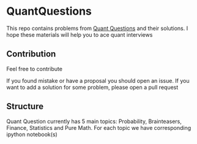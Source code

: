 # QuantQuestions
This repo contains problems from [Quant Questions](https://quantquestions.io/) and their solutions. I hope these materials will help you to ace quant interviews

## Contribution
Feel free to contribute

If you found mistake or have a proposal you should open an issue. If you want to add a solution for some problem, please open a pull request

## Structure
Quant Question currently has 5 main topics: Probability, Brainteasers, Finance, Statistics and Pure Math.
For each topic we have corresponding ipython notebook(s)
